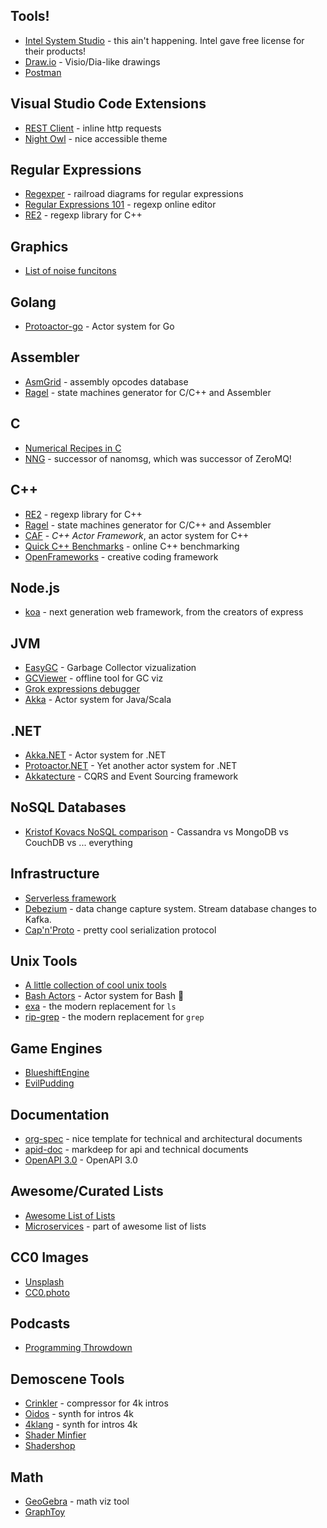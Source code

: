 ## Tools!
- [Intel System Studio](https://software.intel.com/en-us/system-studio/choose-download) - this ain't happening. Intel gave free license for their products!
- [Draw.io](https://draw.io) - Visio/Dia-like drawings
- [Postman](https://www.getpostman.com)

## Visual Studio Code Extensions
- [REST Client](https://marketplace.visualstudio.com/items?itemName=humao.rest-client) - inline http requests
- [Night Owl](https://marketplace.visualstudio.com/items?itemName=sdras.night-owl) - nice accessible theme

## Regular Expressions
- [Regexper](https://regexper.com) - railroad diagrams for regular expressions
- [Regular Expressions 101](https://regex101.com) - regexp online editor
- [RE2](https://github.com/google/re2) - regexp library for C++

## Graphics
- [List of noise funcitons](https://gist.github.com/patriciogonzalezvivo/670c22f3966e662d2f83)

## Golang
- [Protoactor-go](https://github.com/AsynkronIT/protoactor-go) - Actor system for Go

## Assembler
- [AsmGrid](https://kobalicek.com/asmgrid/) - assembly opcodes database
- [Ragel](http://www.colm.net/open-source/ragel/) - state machines generator for C/C++ and Assembler

## C
- [Numerical Recipes in C](http://www.cec.uchile.cl/cinetica/pcordero/MC_libros/NumericalRecipesinC.pdf)
- [NNG](https://github.com/nanomsg/nng) - successor of nanomsg, which was successor of ZeroMQ!

## C++
- [RE2](https://github.com/google/re2) - regexp library for C++
- [Ragel](http://www.colm.net/open-source/ragel/) - state machines generator for C/C++ and Assembler
- [CAF](https://actor-framework.org/) - *C++ Actor Framework*, an actor system for C++
- [Quick C++ Benchmarks](http://quick-bench.com) - online C++ benchmarking
- [OpenFrameworks](https://openframeworks.cc/) - creative coding framework

## Node.js
- [koa](https://koajs.com) - next generation web framework, from the creators of express

## JVM
- [EasyGC](http://www.gceasy.io) - Garbage Collector vizualization
- [GCViewer](https://github.com/chewiebug/GCViewer) - offline tool for GC viz
- [Grok expressions debugger](https://grokdebug.herokuapp.com)
- [Akka](https://akka.io) - Actor system for Java/Scala

## .NET
- [Akka.NET](http://getakka.net) - Actor system for .NET
- [Protoactor.NET](https://github.com/AsynkronIT/protoactor-dotnet) - Yet another actor system for .NET
- [Akkatecture](https://akkatecture.net/) - CQRS and Event Sourcing framework


## NoSQL Databases
- [Kristof Kovacs NoSQL comparison](https://kkovacs.eu/cassandra-vs-mongodb-vs-couchdb-vs-redis) - Cassandra vs MongoDB vs CouchDB vs ... everything

## Infrastructure
- [Serverless framework](https://serverless.com/)
- [Debezium](https://debezium.io) - data change capture system. Stream database changes to Kafka.
- [Cap'n'Proto](https://capnproto.org/) - pretty cool serialization protocol

## Unix Tools
- [A little collection of cool unix tools](https://kkovacs.eu/cool-but-obscure-unix-tools)
- [Bash Actors](http://asfarley.github.io/bashactors/) - Actor system for Bash 🤯
- [exa](https://the.exa.website) - the modern replacement for `ls`
- [rip-grep](https://github.com/BurntSushi/ripgrep) - the modern replacement for `grep`

## Game Engines
- [BlueshiftEngine](https://github.com/PolygonTek/BlueshiftEngine)
- [EvilPudding](https://github.com/EvilPudding/candle)


## Documentation
- [org-spec](https://github.com/thi-ng/org-spec) - nice template for technical and architectural documents
- [apid-doc](https://casual-effects.com/markdeep/apidoc.md.html) - markdeep for api and technical documents
- [OpenAPI 3.0](https://github.com/OAI/OpenAPI-Specification/blob/master/versions/3.0.1.md) - OpenAPI 3.0

## Awesome/Curated Lists
- [Awesome List of Lists](https://github.com/sindresorhus/awesome)
- [Microservices](https://github.com/mfornos/awesome-microservices) - part of awesome list of lists

## CC0 Images
- [Unsplash](https://unsplash.com)
- [CC0.photo](https://cc0.photo)


## Podcasts
- [Programming Throwdown](http://www.programmingthrowdown.com/)


## Demoscene Tools
- [Crinkler](http://crinkler.net/) - compressor for 4k intros
- [Oidos](https://www.pouet.net/prod.php?which=69524) - synth for intros 4k
- [4klang](http://4klang.untergrund.net/) - synth for intros 4k
- [Shader Minfier](https://github.com/laurentlb/Shader_Minifier)
- [Shadershop](http://tobyschachman.com/Shadershop/editor/)


## Math
- [GeoGebra](https://www.geogebra.org/graphing) - math viz tool
- [GraphToy](http://www.iquilezles.org/apps/graphtoy/)
